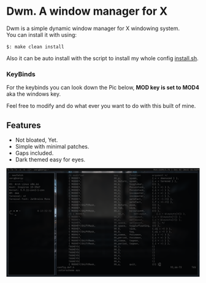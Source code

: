 # Dwm. A window manager for X

<p> Dwm is a simple dynamic window manager for X windowing system. <br>
You can install it with using:

```shell
$: make clean install
```

Also it can be auto install with the script to install my whole config [install.sh](https://github.com/AvishekPD/AvishekPD/blob/main/install.sh). <br> 

### KeyBinds 
For the keybinds you can look down the Pic below, 
<b>MOD key is set to MOD4</b> aka the windows key.

Feel free to modify and do what ever you want to do with this built of mine.

## Features 
- Not bloated, Yet.
- Simple with minimal patches.
- Gaps included.
- Dark themed easy for eyes.

<p alight="center">
	<img width="1366"
	alt="preview"
	src="./preview.jpg">
</p>
